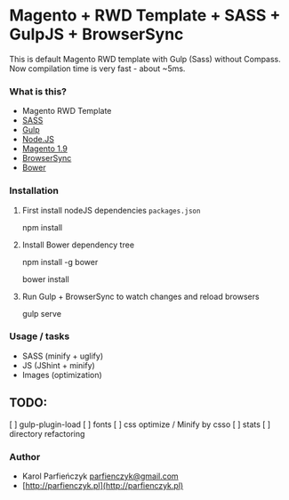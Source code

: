 # Magento + RWD Template + SASS + GulpJS + BrowserSync #

This is default Magento RWD template with Gulp (Sass) without Compass.
Now compilation time is very fast - about ~5ms.  


### What is this? ###

* Magento RWD Template  
* [SASS](http://sass-lang.com/)
* [Gulp](http://gulpjs.com/)
* [Node.JS](https://nodejs.org/)
* [Magento 1.9](http://magento.com/)
* [BrowserSync](http://browsersync.io/)
* [Bower](http://bower.io/)


### Installation ###

1) First install nodeJS dependencies `packages.json`

	npm install
    
2) Install Bower dependency tree
    
    npm install -g bower
    
    bower install

3) Run Gulp + BrowserSync to watch changes and reload browsers

    gulp serve


### Usage / tasks ###

* SASS (minify + uglify)
* JS (JShint + minify)
* Images (optimization)


## TODO:
[ ] gulp-plugin-load
[ ] fonts
[ ] css optimize / Minify by csso
[ ] stats 
[ ] directory refactoring


### Author ###

* Karol Parfieńczyk <parfienczyk@gmail.com>
* [http://parfienczyk.pl](http://parfienczyk.pl)
